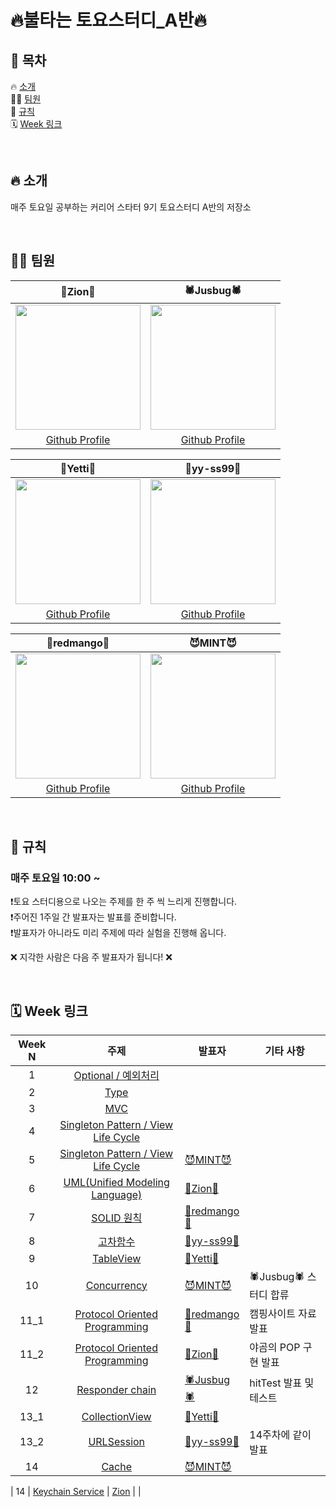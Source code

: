 # 🔥불타는 토요스터디_A반🔥

## 📖 목차
🔥 [소개](#-소개) <br>
👨‍💻 [팀원](#-팀원) <br>
🚫 [규칙](#-규칙) <br>
🗓️ [Week 링크](https://github.com/LeeZion94/StudyA#%EF%B8%8F-week-%EB%A7%81%ED%81%AC) <br>


</br>

## 🔥 소개
매주 토요일 공부하는 커리어 스타터 9기 토요스터디 A반의 저장소

</br>

## 👨‍💻 팀원
| 🚩Zion🚩 | 🕷️Jusbug🕷️ |
| :--------: | :--------: |
| <Img src =  "https://hackmd.io/_uploads/ryoFC_LV2.png" width="200" height="200"> | <Img src = "https://hackmd.io/_uploads/Sy9vLlzin.jpg"  width="200"  height="200">|
|[Github Profile](https://github.com/LeeZion94) | [Github Profile](https://github.com/JusBug) |

| 🦊Yetti🦊 | 🐹yy-ss99🐹 |
| :-------: | :--------: |
| <Img src = "https://hackmd.io/_uploads/BJJ5FYIVh.png"  width="200" height="200"> | <Img src = "https://hackmd.io/_uploads/B12OrKI43.png"  width="200" height="200"> |
|[Github Profile](https://github.com/iOS-Yetti) |[Github Profile](https://github.com/yy-ss99) |

| 🥭redmango🥭 | 😈MINT😈 |
| :--------: | :--------: |
|  <Img src = "https://hackmd.io/_uploads/SkkQtd8E3.jpg"  width="200" height="200"> | <Img src = "https://hackmd.io/_uploads/SJDOddL42.png"  width="200" height="200"> |
|[Github Profile](https://github.com/redmango1447) | [Github Profile](https://github.com/mint3382) |

<br>

## 🚫 규칙
### 매주 토요일 10:00 ~
❗️토요 스터디용으로 나오는 주제를 한 주 씩 느리게 진행합니다. <br>
❗️주어진 1주일 간 발표자는 발표를 준비합니다. <br>
❗️발표자가 아니라도 미리 주제에 따라 실험을 진행해 옵니다. <br>

❌ 지각한 사람은 다음 주 발표자가 됩니다! ❌

<br>

## 🗓️ Week 링크
|Week N | 주제 | 발표자 | 기타 사항 |
|:--:|:--:| -- | -- |
|  1  | [Optional / 예외처리](https://github.com/LeeZion94/StudyA/tree/master/Week1) | |
|  2  | [Type](https://github.com/LeeZion94/StudyA/tree/master/Week2) | |
|  3  | [MVC](https://github.com/LeeZion94/StudyA/tree/master/Week3) | |
|  4  | [Singleton Pattern / View Life Cycle](https://github.com/LeeZion94/StudyA/tree/master/Week4) | |
|  5  | [Singleton Pattern / View Life Cycle](https://github.com/LeeZion94/StudyA/tree/master/Week5) | [😈MINT😈](https://github.com/mint3382) | |
|  6  | [UML(Unified Modeling Language)](https://github.com/LeeZion94/StudyA/tree/master/Week6) | [🚩Zion🚩](https://github.com/LeeZion94) | |
|  7  | [SOLID 원칙](https://github.com/LeeZion94/StudyA/tree/master/Week7) | [🥭redmango🥭](https://github.com/redmango1447) | |
|  8  | [고차함수](https://github.com/LeeZion94/StudyA/tree/master/Week8) | [🐹yy-ss99🐹](https://github.com/yy-ss99) | |
|  9  | [TableView](https://github.com/LeeZion94/StudyA/tree/master/week9) | [🦊Yetti🦊](https://github.com/iOS-Yetti) | |
|  10 | [Concurrency](https://github.com/LeeZion94/StudyA/tree/master/week10) | [😈MINT😈](https://github.com/mint3382) | 🕷️Jusbug🕷️ 스터디 합류 |
| 11_1 | [Protocol Oriented Programming](https://github.com/LeeZion94/StudyA/tree/master/week11/POP_redmango) | [🥭redmango🥭](https://github.com/redmango1447) | 캠핑사이트 자료 발표 |
| 11_2 | [Protocol Oriented Programming](https://github.com/LeeZion94/StudyA/tree/master/week11/POP_Zion) | [🚩Zion🚩](https://github.com/LeeZion94) | 야곰의 POP 구현 발표 |
| 12 | [Responder chain](https://github.com/LeeZion94/StudyA/tree/master/week12) | [🕷️Jusbug🕷️](https://github.com/JusBug) | hitTest 발표 및 테스트 |
| 13_1 | [CollectionView](https://github.com/LeeZion94/StudyA/blob/master/week13/Yetti/README.md) | [🦊Yetti🦊](https://github.com/iOS-Yetti) | |
| 13_2 | [URLSession](https://github.com/LeeZion94/StudyA/tree/master/week13/URLSession_yyss99) | [🐹yy-ss99🐹](https://github.com/yy-ss99) | 14주차에 같이 발표 |
| 14 | [Cache](https://github.com/LeeZion94/StudyA/tree/master/week14) | [😈MINT😈](https://github.com/mint3382) | |

| 14 | [Keychain Service](https://github.com/LeeZion94/StudyA/tree/master/week15) | [Zion](https://github.com/LeeZion94) | |
